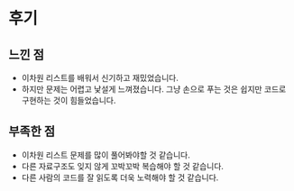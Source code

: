 # 후기

## 느낀 점

- 이차원 리스트를 배워서 신기하고 재밌었습니다.
- 하지만 문제는 어렵고 낯설게 느껴졌습니다. 그냥 손으로 푸는 것은 쉽지만 코드로 구현하는 것이 힘들었습니다.



## 부족한 점

- 이차원 리스트 문제를 많이 풀어봐야할 것 같습니다.
- 다른 자료구조도 잊지 않게 꼬박꼬박 복습해야 할 것 같습니다.
- 다른 사람의 코드를 잘 읽도록 더욱 노력해야 할 것 같습니다.
